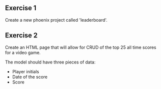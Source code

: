 ## Exercise 1

Create a new phoenix project called 'leaderboard'.

## Exercise 2

Create an HTML page that will allow for CRUD of the top 25 all time scores for
a video game.

The model should have three pieces of data:

* Player initials
* Date of the score
* Score
